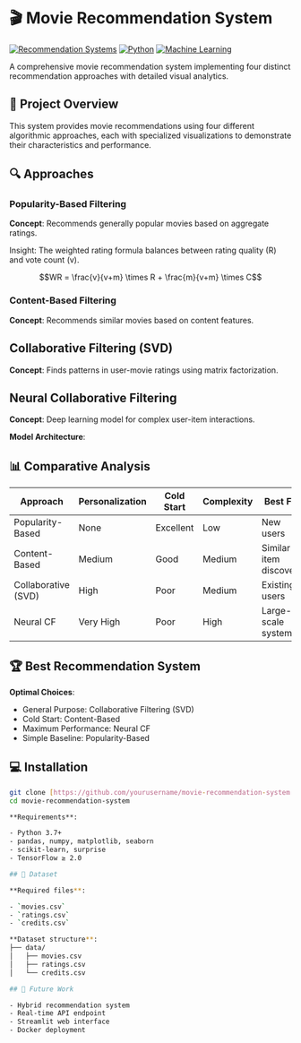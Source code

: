 # 🎬 Movie Recommendation System

[![Recommendation Systems](https://img.shields.io/badge/Type-Recommendation_Systems-blue)](https://en.wikipedia.org/wiki/Recommender_system)
[![Python](https://img.shields.io/badge/Language-Python-green)](https://www.python.org/)
[![Machine Learning](https://img.shields.io/badge/Focus-Machine_Learning-orange)](https://en.wikipedia.org/wiki/Machine_learning)

A comprehensive movie recommendation system implementing four distinct recommendation approaches with detailed visual analytics.

## 🎥 Project Overview

This system provides movie recommendations using four different algorithmic approaches, each with specialized visualizations to demonstrate their characteristics and performance.

## 🔍 Approaches

### Popularity-Based Filtering

**Concept**: Recommends generally popular movies based on aggregate ratings.

Insight: The weighted rating formula balances between rating quality (R) and vote count (v).

$$WR = \frac{v}{v+m} \times R + \frac{m}{v+m} \times C$$

### Content-Based Filtering

**Concept**: Recommends similar movies based on content features.

## Collaborative Filtering (SVD)

**Concept**: Finds patterns in user-movie ratings using matrix factorization.


## Neural Collaborative Filtering

**Concept**: Deep learning model for complex user-item interactions.

**Model Architecture**:
## 📊 Comparative Analysis

| Approach                | Personalization | Cold Start | Complexity | Best For                |
|-------------------------|-----------------|------------|------------|-------------------------|
| Popularity-Based        | None            | Excellent  | Low        | New users               |
| Content-Based           | Medium          | Good       | Medium     | Similar item discovery  |
| Collaborative (SVD)     | High            | Poor       | Medium     | Existing users          |
| Neural CF               | Very High       | Poor       | High       | Large-scale systems     |

## 🏆 Best Recommendation System

**Optimal Choices**:

- General Purpose: Collaborative Filtering (SVD)
- Cold Start: Content-Based
- Maximum Performance: Neural CF
- Simple Baseline: Popularity-Based

## 💻 Installation

```bash
git clone [https://github.com/yourusername/movie-recommendation-system.git](https://github.com/yourusername/movie-recommendation-system.git)
cd movie-recommendation-system

**Requirements**:

- Python 3.7+
- pandas, numpy, matplotlib, seaborn
- scikit-learn, surprise
- TensorFlow ≥ 2.0

## 📂 Dataset

**Required files**:

- `movies.csv`
- `ratings.csv`
- `credits.csv`

**Dataset structure**:
├── data/
│   ├── movies.csv
│   ├── ratings.csv
│   └── credits.csv

## 🚀 Future Work

- Hybrid recommendation system
- Real-time API endpoint
- Streamlit web interface
- Docker deployment



